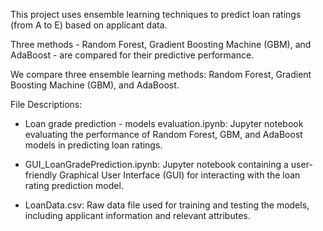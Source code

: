 This project uses ensemble learning techniques to predict loan ratings (from A to E) based on applicant data. 

Three methods - Random Forest, Gradient Boosting Machine (GBM), and AdaBoost - are compared for their predictive performance.

We compare three ensemble learning methods: Random Forest, Gradient Boosting Machine (GBM), and AdaBoost. 

File Descriptions:

- Loan grade prediction - models evaluation.ipynb: Jupyter notebook evaluating the performance of Random Forest, GBM, and AdaBoost models in predicting loan ratings.

- GUI_LoanGradePrediction.ipynb: Jupyter notebook containing a user-friendly Graphical User Interface (GUI) for interacting with the loan rating prediction model.

- LoanData.csv: Raw data file used for training and testing the models, including applicant information and relevant attributes.
